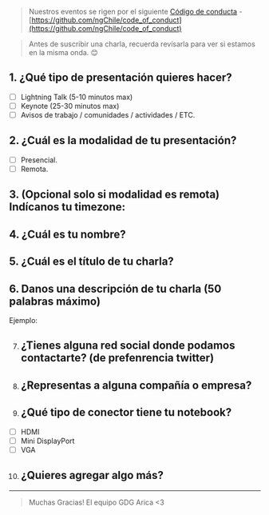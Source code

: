 > Nuestros eventos se rigen por el siguiente [Código de conducta](https://github.com/ngChile/code_of_conduct) - [https://github.com/ngChile/code_of_conduct](https://github.com/ngChile/code_of_conduct) 

> Antes de suscribir una charla, recuerda revísarla para ver si estamos en la misma onda. 😊


## 1. ¿Qué tipo de presentación quieres hacer?

- [ ] Lightning Talk (5-10 minutos max)
- [ ] Keynote (25-30 minutos max)
- [ ] Avisos de trabajo / comunidades / actividades / ETC.

## 2. ¿Cuál es la modalidad de tu presentación?
- [ ] Presencial.
- [ ] Remota.

## 3. (Opcional solo si modalidad es **remota**) Indícanos tu timezone:


## 4. ¿Cuál es tu nombre?


## 5. ¿Cuál es el título de tu charla?
<!-- La idea es que resuma la idea central de tu presentación.
Algo como:
'Closures v/s Clases, la batalla final'
'10 Features de ES7 que tienes que conocer, (el numero 4 te dejará llorando)'
'Introducción al desarrollo con ReactJS'
 -->


## 6. Danos una descripción de tu charla (50 palabras máximo)
Ejemplo: 


7. ## ¿Tienes alguna red social donde podamos contactarte? (de prefenrencia twitter) 


8. ## ¿Representas a alguna compañía o empresa?

9. ## ¿Qué tipo de conector tiene tu notebook?

- [ ] HDMI
- [ ] Mini DisplayPort
- [ ] VGA

10. ## ¿Quieres agregar algo más?




-----------
> Muchas Gracias! 
> El equipo GDG Arica <3
